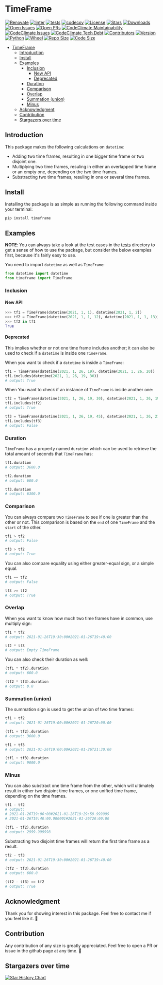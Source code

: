 # TimeFrame

[![Renovate](https://img.shields.io/badge/renovate-enabled-brightgreen.svg)](https://developer.mend.io/github/meysam81/timeframe)
[![linter](https://github.com/meysam81/timeframe/actions/workflows/linter.yml/badge.svg?branch=main&event=push)](./.pre-commit-config.yaml)
[![tests](https://github.com/meysam81/timeframe/actions/workflows/tests.yml/badge.svg?branch=main)](./tox.ini)
[![codecov](https://codecov.io/gh/meysam81/timeframe/branch/main/graph/badge.svg?token=NM0LMWP0X2)](https://codecov.io/gh/meysam81/timeframe)
[![License](https://img.shields.io/github/license/meysam81/timeframe)](./LICENSE)
[![Stars](https://img.shields.io/github/stars/meysam81/timeframe?label=GitHub%20stars&style=flat)](https://github.com/meysam81/timeframe/stargazers)
[![Downloads](https://img.shields.io/pypi/dm/timeframe)](https://pypi.org/project/timeframe/)
[![Open Issues](https://img.shields.io/github/issues-raw/meysam81/timeframe)](https://github.com/meysam81/timeframe/issues)
[![Open PRs](https://img.shields.io/github/issues-pr-raw/meysam81/timeframe)](https://github.com/meysam81/timeframe/pulls)
[![CodeClimate Maintainability](https://img.shields.io/codeclimate/maintainability/meysam81/timeframe)](https://codeclimate.com/github/meysam81/timeframe)
[![CodeClimate Issues](https://img.shields.io/codeclimate/issues/meysam81/timeframe?label=codeclimate%20issues)](https://codeclimate.com/github/meysam81/timeframe/issues)
[![CodeClimate Tech Debt](https://img.shields.io/codeclimate/tech-debt/meysam81/timeframe)](https://codeclimate.com/github/meysam81/timeframe/trends/technical_debt)
[![Contributors](https://img.shields.io/github/contributors/meysam81/timeframe)](https://github.com/meysam81/timeframe/graphs/contributors)
[![Version](https://img.shields.io/pypi/v/timeframe)](https://pypi.org/project/timeframe/)
[![Python](https://img.shields.io/pypi/pyversions/timeframe)](https://pypi.org/project/timeframe/)
[![Wheel](https://img.shields.io/pypi/wheel/timeframe)](https://pypi.org/project/timeframe/)
[![Repo Size](https://img.shields.io/github/repo-size/meysam81/timeframe)](https://github.com/meysam81/timeframe/)
[![Code Size](https://img.shields.io/github/languages/code-size/meysam81/timeframe)](https://github.com/meysam81/timeframe/)

<!-- START doctoc generated TOC please keep comment here to allow auto update -->
<!-- DON'T EDIT THIS SECTION, INSTEAD RE-RUN doctoc TO UPDATE -->

- [TimeFrame](#timeframe)
  - [Introduction](#introduction)
  - [Install](#install)
  - [Examples](#examples)
    - [Inclusion](#inclusion)
      - [New API](#new-api)
      - [Deprecated](#deprecated)
    - [Duration](#duration)
    - [Comparison](#comparison)
    - [Overlap](#overlap)
    - [Summation (union)](#summation-union)
    - [Minus](#minus)
  - [Acknowledgment](#acknowledgment)
  - [Contribution](#contribution)
  - [Stargazers over time](#stargazers-over-time)

<!-- END doctoc generated TOC please keep comment here to allow auto update -->


## Introduction

This package makes the following calculations on `datetime`:

* Adding two time frames, resulting in one bigger time frame or two disjoint one.
* Multiplying two time frames, resuling in either an overlapped time frame or
an empty one, depending on the two time frames.
* Substracting two time frames, resuling in one or several time frames.

## Install

Installing the package is as simple as running the following command inside
your terminal:

```bash
pip install timeframe
```

## Examples

**NOTE**: You can always take a look at the test cases in the [tests](./test)
directory to get a sense of how to use the package, but consider the below
examples first, because it's fairly easy to use.

You need to import `datetime` as well as `TimeFrame`:

```python
from datetime import datetime
from timeframe import TimeFrame
```

### Inclusion

#### New API

```python
>>> tf1 = TimeFrame(datetime(2021, 1, 1), datetime(2021, 1, 2))
>>> tf2 = TimeFrame(datetime(2021, 1, 1, 12), datetime(2021, 1, 1, 13))
>>> tf2 in tf1
True
```

#### Deprecated

This implies whether or not one time frame includes another; it can also be
used to check if a `datetime` is inside one `TimeFrame`.

When you want to check if a `datetime` is inside a `TimeFrame`:

```python
tf1 = TimeFrame(datetime(2021, 1, 26, 19), datetime(2021, 1, 26, 20))
tf1.includes(datetime(2021, 1, 26, 19, 30))
# output: True
```

When You want to check if an instance of `TimeFrame` is inside another one:

```python
tf2 = TimeFrame(datetime(2021, 1, 26, 19, 30), datetime(2021, 1, 26, 19, 40))
tf1.includes(tf2)
# output: True
```

```python
tf3 = TimeFrame(datetime(2021, 1, 26, 19, 45), datetime(2021, 1, 26, 21, 30))
tf1.includes(tf3)
# output: False
```

### Duration

`TimeFrame` has a property named `duration` which can be used to retrieve the
total amount of seconds that `TimeFrame` has:

```python
tf1.duration
# output: 3600.0
```

```python
tf2.duration
# output: 600.0
```

```python
tf3.duration
# output: 6300.0
```

### Comparison

You can always compare two `TimeFrame` to see if one is greater than the other or not.
This comparison is based on the `end` of one `TimeFrame` and the `start` of the other.

```python
tf1 > tf2
# output: False
```

```python
tf3 > tf2
# output: True
```

You can also compare equality using either greater-equal sign, or a simple equal.

```python
tf1 == tf2
# output: False
```

```python
tf3 >= tf2
# output: True
```

### Overlap

When you want to know how much two time frames have in common, use multiply sign:

```python
tf1 * tf2
# output: 2021-01-26T19:30:00#2021-01-26T19:40:00
```

```python
tf2 * tf3
# output: Empty TimeFrame
```

You can also check their duration as well:

```python
(tf1 * tf2).duration
# output: 600.0
```

```python
(tf2 * tf3).duration
# output: 0.0
```

### Summation (union)

The summation sign is used to get the union of two time frames:

```python
tf1 + tf2
# output: 2021-01-26T19:00:00#2021-01-26T20:00:00
```

```python
(tf1 + tf2).duration
# output: 3600.0
```

```python
tf1 + tf3
# output: 2021-01-26T19:00:00#2021-01-26T21:30:00
```

```python
(tf1 + tf3).duration
# output: 9000.0
```

### Minus

You can also substract one time frame from the other, which will ultimately
result in either two disjoint time frames, or one unified time frame, depending
on the time frames.

```python
tf1 - tf2
# output:
# 2021-01-26T19:00:00#2021-01-26T19:29:59.999999
# 2021-01-26T19:40:00.000001#2021-01-26T20:00:00
```

```python
(tf1 - tf2).duration
# output: 2999.999998
```

Substracting two disjoint time frames will return the first time frame as a result.

```python
tf2 - tf3
# output: 2021-01-26T19:30:00#2021-01-26T19:40:00
```

```python
(tf2 - tf3).duration
# output: 600.0
```

```python
(tf2 - tf3) == tf2
# output: True
```

## Acknowledgment

Thank you for showing interest in this package. Feel free to contact me if you
feel like it. 🥂

## Contribution

Any contribution of any size is greatly appreciated. Feel free to open a PR or
issue in the github page at any time. 🤗

## Stargazers over time

[![Star History Chart](https://api.star-history.com/svg?repos=meysam81/timeframe&type=Date)](https://star-history.com/#meysam81/timeframe&Date)
